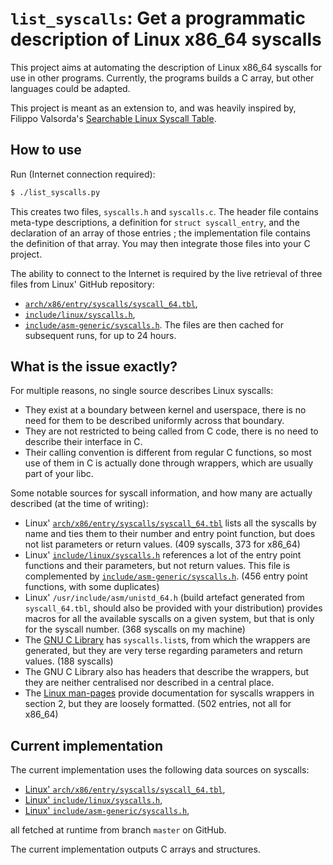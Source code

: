 # `list_syscalls`: Get a programmatic description of Linux x86\_64 syscalls

This project aims at automating the description of Linux x86\_64 syscalls for
use in other programs. Currently, the programs builds a C array, but other
languages could be adapted.

This project is meant as an extension to, and was heavily inspired by, Filippo
Valsorda's
[Searchable Linux Syscall Table](https://filippo.io/linux-syscall-table/).

## How to use

Run (Internet connection required):
```bash
$ ./list_syscalls.py
```
This creates two files, `syscalls.h` and `syscalls.c`. The header file contains
meta-type descriptions, a definition for `struct syscall_entry`, and the
declaration of an array of those entries ; the implementation file contains the
definition of that array. You may then integrate those files into your C
project.

The ability to connect to the Internet is required by the live retrieval of
three files from Linux' GitHub repository:
* [`arch/x86/entry/syscalls/syscall_64.tbl`](https://github.com/torvalds/linux/blob/master/arch/x86/entry/syscalls/syscall_64.tbl),
* [`include/linux/syscalls.h`](https://github.com/torvalds/linux/blob/master/include/linux/syscalls.h),
* [`include/asm-generic/syscalls.h`](https://github.com/torvalds/linux/blob/master/include/asm-generic/syscalls.h).
The files are then cached for subsequent runs, for up to 24 hours.

## What is the issue exactly?

For multiple reasons, no single source describes Linux syscalls:
* They exist at a boundary between kernel and userspace, there is no need for
  them to be described uniformly across that boundary.
* They are not restricted to being called from C code, there is no need to
  describe their interface in C.
* Their calling convention is different from regular C functions, so most use of
  them in C is actually done through wrappers, which are usually part of your
  libc.

Some notable sources for syscall information, and how many are actually
described (at the time of writing):
* Linux'
  [`arch/x86/entry/syscalls/syscall_64.tbl`](https://github.com/torvalds/linux/blob/v6.7/arch/x86/entry/syscalls/syscall_64.tbl)
  lists all the syscalls by name and ties them to their number and entry point
  function, but does not list parameters or return values. (409 syscalls, 373
  for x86\_64)
* Linux'
  [`include/linux/syscalls.h`](https://github.com/torvalds/linux/blob/master/include/linux/syscalls.h)
  references a lot of the entry point functions and their parameters, but not
  return values. This file is complemented by
  [`include/asm-generic/syscalls.h`](https://github.com/torvalds/linux/blob/master/include/asm-generic/syscalls.h). (456 entry point functions, with some duplicates)
* Linux' `/usr/include/asm/unistd_64.h` (build artefact generated from
  `syscall_64.tbl`, should also be provided with your distribution) provides
  macros for all the available syscalls on a given system, but that is only for
  the syscall number. (368 syscalls on my machine)
* The [GNU C Library](https://www.gnu.org/software/libc/) has `syscalls.list`s,
  from which the wrappers are generated, but they are very terse regarding
  parameters and return values. (188 syscalls)
* The GNU C Library also has headers that describe the wrappers, but they are
  neither centralised nor described in a central place.
* The [Linux man-pages](https://www.kernel.org/doc/man-pages/index.html) provide
  documentation for syscalls wrappers in section 2, but they are loosely
  formatted. (502 entries, not all for x86\_64)

## Current implementation

The current implementation uses the following data sources on syscalls:
* [Linux' `arch/x86/entry/syscalls/syscall_64.tbl`](https://github.com/torvalds/linux/blob/master/arch/x86/entry/syscalls/syscall_64.tbl),
* [Linux' `include/linux/syscalls.h`](https://github.com/torvalds/linux/blob/master/include/linux/syscalls.h),
* [Linux' `include/asm-generic/syscalls.h`](https://github.com/torvalds/linux/blob/master/include/asm-generic/syscalls.h),

all fetched at runtime from branch `master` on GitHub.

The current implementation outputs C arrays and structures.
